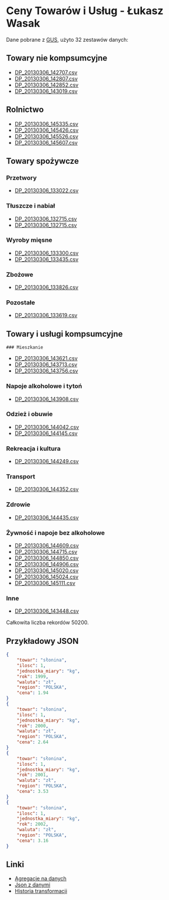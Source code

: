 ﻿# Ceny Towarów i Usług - Łukasz Wasak

Dane pobrane z [GUS](http://www.stat.gov.pl/bdl/app/strona.html?p_name=indeks), użyto 32 zestawów danych:

## Towary nie kompsumcyjne
* [DP_20130306_142707.csv](http://dl.dropbox.com/u/44655481/Data/nie%20kompsumcyjne/DP_20130306_142707.csv)
* [DP_20130306_142807.csv](http://dl.dropbox.com/u/44655481/Data/nie%20kompsumcyjne/DP_20130306_142807.csv)
* [DP_20130306_142852.csv](http://dl.dropbox.com/u/44655481/Data/nie%20kompsumcyjne/DP_20130306_142852.csv)
* [DP_20130306_143019.csv](http://dl.dropbox.com/u/44655481/Data/nie%20kompsumcyjne/DP_20130306_143019.csv)

## Rolnictwo
* [DP_20130306_145335.csv](http://dl.dropbox.com/u/44655481/Data/rolnictwo/DP_20130306_145335.csv)
* [DP_20130306_145426.csv](http://dl.dropbox.com/u/44655481/Data/rolnictwo/DP_20130306_145426.csv)
* [DP_20130306_145526.csv](http://dl.dropbox.com/u/44655481/Data/rolnictwo/DP_20130306_145526.csv)
* [DP_20130306_145607.csv](http://dl.dropbox.com/u/44655481/Data/rolnictwo/DP_20130306_145607.csv)

## Towary spożywcze

### Przetwory
* [DP_20130306_133022.csv](http://dl.dropbox.com/u/44655481/Data/spozywcze/przetwory/DP_20130306_133022.csv)

### Tłuszcze i nabiał
* [DP_20130306_132715.csv](http://dl.dropbox.com/u/44655481/Data/spozywcze/t%C5%82uszcze%20i%20nabia%C5%82/DP_20130306_132715.csv)
* [DP_20130306_132715.csv](http://dl.dropbox.com/u/44655481/Data/spozywcze/t%C5%82uszcze%20i%20nabia%C5%82/DP_20130306_132715.csv)

### Wyroby mięsne
* [DP_20130306_133300.csv](http://dl.dropbox.com/u/44655481/Data/spozywcze/miesne/DP_20130306_133300.csv)
* [DP_20130306_133435.csv](http://dl.dropbox.com/u/44655481/Data/spozywcze/miesne/DP_20130306_133435.csv)

### Zbożowe
* [DP_20130306_133826.csv](http://dl.dropbox.com/u/44655481/Data/spozywcze/zbozowe/DP_20130306_133826.csv)

### Pozostałe
* [DP_20130306_133619.csv](http://dl.dropbox.com/u/44655481/Data/spozywcze/zbozowe/DP_20130306_133619.csv)

## Towary i usługi kompsumcyjne
	### Mieszkanie
* [DP_20130306_143621.csv](http://dl.dropbox.com/u/44655481/Data/towary%20i%20ulugi%20kompsumcyjne/mieszkanie/DP_20130306_143621.csv)
* [DP_20130306_143713.csv](http://dl.dropbox.com/u/44655481/Data/towary%20i%20ulugi%20kompsumcyjne/mieszkanie/DP_20130306_143713.csv)
* [DP_20130306_143756.csv](http://dl.dropbox.com/u/44655481/Data/towary%20i%20ulugi%20kompsumcyjne/mieszkanie/DP_20130306_143756.csv)

### Napoje alkoholowe i tytoń
* [DP_20130306_143908.csv](http://dl.dropbox.com/u/44655481/Data/towary%20i%20ulugi%20kompsumcyjne/napoje%20alkoholowe%20i%20tyton/DP_20130306_143908.csv)

### Odzież i obuwie
* [DP_20130306_144042.csv](http://dl.dropbox.com/u/44655481/Data/towary%20i%20ulugi%20kompsumcyjne/odziez%20i%20obuwie/DP_20130306_144042.csv)
* [DP_20130306_144145.csv](http://dl.dropbox.com/u/44655481/Data/towary%20i%20ulugi%20kompsumcyjne/odziez%20i%20obuwie/DP_20130306_144145.csv)

### Rekreacja i kultura
* [DP_20130306_144249.csv](http://dl.dropbox.com/u/44655481/Data/towary%20i%20ulugi%20kompsumcyjne/rekreacja%20i%20kultura/DP_20130306_144249.csv)

### Transport
* [DP_20130306_144352.csv](http://dl.dropbox.com/u/44655481/Data/towary%20i%20ulugi%20kompsumcyjne/transport/DP_20130306_144352.csv)

### Zdrowie
* [DP_20130306_144435.csv](http://dl.dropbox.com/u/44655481/Data/towary%20i%20ulugi%20kompsumcyjne/zdrowie/DP_20130306_144435.csv)

### Żywność i napoje bez alkoholowe
* [DP_20130306_144609.csv](http://dl.dropbox.com/u/44655481/Data/towary%20i%20ulugi%20kompsumcyjne/zywnosc%20i%20napoje%20bez%20alkoholowe/DP_20130306_144609.csv)
* [DP_20130306_144715.csv](http://dl.dropbox.com/u/44655481/Data/towary%20i%20ulugi%20kompsumcyjne/zywnosc%20i%20napoje%20bez%20alkoholowe/DP_20130306_144715.csv)
* [DP_20130306_144850.csv](http://dl.dropbox.com/u/44655481/Data/towary%20i%20ulugi%20kompsumcyjne/zywnosc%20i%20napoje%20bez%20alkoholowe/DP_20130306_144850.csv)
* [DP_20130306_144906.csv](http://dl.dropbox.com/u/44655481/Data/towary%20i%20ulugi%20kompsumcyjne/zywnosc%20i%20napoje%20bez%20alkoholowe/DP_20130306_144906.csv)
* [DP_20130306_145020.csv](http://dl.dropbox.com/u/44655481/Data/towary%20i%20ulugi%20kompsumcyjne/zywnosc%20i%20napoje%20bez%20alkoholowe/DP_20130306_145020.csv)
* [DP_20130306_145024.csv](http://dl.dropbox.com/u/44655481/Data/towary%20i%20ulugi%20kompsumcyjne/zywnosc%20i%20napoje%20bez%20alkoholowe/DP_20130306_145024.csv)
* [DP_20130306_145111.csv](http://dl.dropbox.com/u/44655481/Data/towary%20i%20ulugi%20kompsumcyjne/zywnosc%20i%20napoje%20bez%20alkoholowe/DP_20130306_145111.csv)

### Inne
* [DP_20130306_143448.csv](http://dl.dropbox.com/u/44655481/Data/towary%20i%20ulugi%20kompsumcyjne/inne/DP_20130306_143448.csv)

Całkowita liczba rekordów 50200.
	
## Przykładowy JSON 
```json
{
    "towar": "słonina",
    "ilosc": 1,
    "jednostka_miary": "kg",
    "rok": 1999,
    "waluta": "zł",
    "region": "POLSKA",
    "cena": 1.94
} 
{
    "towar": "słonina",
    "ilosc": 1,
    "jednostka_miary": "kg",
    "rok": 2000,
    "waluta": "zł",
    "region": "POLSKA",
    "cena": 2.64
} 
{
    "towar": "słonina",
    "ilosc": 1,
    "jednostka_miary": "kg",
    "rok": 2001,
    "waluta": "zł",
    "region": "POLSKA",
    "cena": 3.53
} 
{
    "towar": "słonina",
    "ilosc": 1,
    "jednostka_miary": "kg",
    "rok": 2002,
    "waluta": "zł",
    "region": "POLSKA",
    "cena": 3.16
}
```
## Linki
* [ Agregacje na danych ](lwasak_agg.md)
* [ Json z danymi ](http://dl.dropbox.com/u/44655481/Data/Ceny.json)
* [ Historia transformacji ](http://dl.dropbox.com/u/44655481/Data/Transformations.json)

